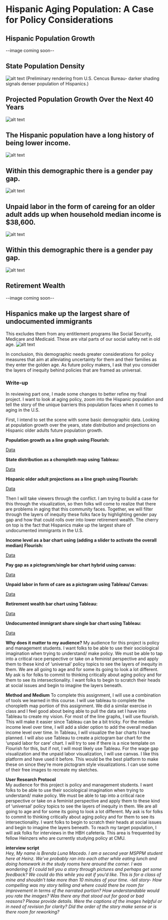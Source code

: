 # Hispanic Aging Population: A Case for Policy Considerations


## Hispanic Population Growth
--image coming soon--

## State Population Density 
![alt text](https://i.ibb.co/Sctmdrk/Hisp-density.png)
(Preliminary rendering from U.S. Cencus Bureau- darker shading signals denser population of Hispanics.)

## Projected Population Growth Over the Next 40 Years 
![alt text](https://i.ibb.co/5KMHJfh/projected-pop.jpg)

## The Hispanic population have a long history of being lower income.
![alt text](https://i.ibb.co/z2PppXN/houshold-income.jpg)

## Within this demographic there is a gender pay gap. 
![alt text](https://i.ibb.co/30KrbDC/IMG-0308.jpg)

## Unpaid labor in the form of careing for an older adult adds up when household median income is $38,600. 
![alt text](https://i.ibb.co/MkJKtNr/Unpaid-labor.jpg)

## Within this demographic there is a gender pay gap. 
![alt text](https://i.ibb.co/ryY5TdG/gender-pay.jpg)

## Retirement Wealth 
--image coming soon--

## Hispanics make up the largest share of undocumented immigrants 
This excludes them from any entitlement programs like Social Security, Medicare and Medicaid. These are vital parts of our social safety net in old age. 
![alt text](https://i.ibb.co/30KrbDC/IMG-0308.jpg)

In conclusion, this demographic needs greater considerations for policy measures that aim at alleviating uncertainty for them and their families as they enter the golden age. As future policy makers, I ask that you consider the layers of inequity behind policies that are framed as universal. 



### Write-up
In reviewing part one, I made some changes to better refine my final project. I want to look at aging policy, zoom into the Hispanic population and tell the story of the unique barriers this population faces when it comes to aging in the U.S. 

First, I intend to set the scene with some basic demographic data. Looking at population growth over the years, state distribution and projections on Hispanic older adults future population growth. 

**Population growth as a line graph using Flourish:**

[Data](https://www.census.gov/data/tables/2017/demo/popproj/2017-summary-tables.html)


**State distribution as a choropleth map using Tableau:**

[Data](https://data.census.gov/cedsci/table?q=race%20over%20years&g=0400000US01,04,05,06,08,09,10,12,13,16,17,18,19,20,21,22,23,24,25,26,27,28,29,30,31,32,33,34,35,36,37,38,39,40,41,42,44,45,46,47,48,49,50,51,53,54,55,56&tid=DECENNIALPL2020.P2)


**Hispanic older adult projections as a line graph using Flourish:**

[Data](https://acl.gov/sites/default/files/Aging%20and%20Disability%20in%20America/2018HA_OAProfile.pdf)


Then I will take viewers through the conflict. I am trying to build a case for this through the visualization, so then folks will come to realize that there are problems in aging that this community faces. Together, we will filter through the layers of inequity these folks face by highlighting gender pay gap and how that could rolls over into lower retirement wealth. The cherry on top is the fact that Hispanics make up the largest share of undocumented immigrants in the U.S. 


**Income level as a bar chart using (adding a slider to activate the overall median) Flourish:**

[Data](https://www.census.gov/library/publications/2021/demo/p60-273.html)


**Pay gap as a pictogram/single bar chart hybrid using canvas:**

[Data](http://www.equalpaytoday.org/latina-equal-pay-day-2021)


**Unpaid labor in form of care as a pictogram using Tableau/ Canvas:**

[Data](http://www.nhcoa.org/wp-content/uploads/2017/04/Final-Proceedings-Caregiving-Thought-Leaders-Roundtable-Washington-DC-1.pdf)


**Retirement wealth bar chart using Tableau:**

[Data](https://www.nytimes.com/2020/08/14/business/retirement-inequality-racism.html)


**Undocumented immigrant share single bar chart using Tableau:**

[Data](http://madreanna.org/immref/pew/107Full.pdf)

**Why does it matter to my audience?**
My audience for this project is policy and management students. I want folks to be able to use their sociological imagination when trying to understand/ make policy. We must be able to tap into a critical race perspective or take on a feminist perspective and apply them to these kind of ‘universal’ policy topics to see the layers of inequity in them. We are all going to age and for some its going to look a lot different. My ask is for folks to commit to thinking critically about aging policy and for them to see its intersectionality. I want folks to begin to scratch their heads at social issues and begin to imagine the layers beneath. 

**Method and Medium**
To complete this assignment, I will use a combination of tools we learned in this course. I will use tableau to complete the choropleth map portion of this assignment. We did a similar exercise in class and I feel good about being able to pull the data set I have into Tableau to create my vision. For most of the line graphs, I will use flourish. This will make it easier since Tableau can be a bit tricky. For the median income level over time, I will add a slider option to add the overall median income level over time. In Tableau, I will visualize the bar charts I have planned. I will also use Tableau to create a pictogram bar chart for the ‘unpaid labor for care’ chart. I will try to see if there is a nice template on Flourish for this, but if not, I will most likely use Tableau. For the wage gap visualization and the unpaid labor visualization, I will use canvas. I like this platform and have used it before. This would be the best platform to make these on since they’re more pictogram style visualizations. I can use some of their free images to recreate my sketches.

**User Research Protocol** <br /> 
My audience for this project is policy and management students. I want folks to be able to use their sociological imagination when trying to understand/ make policy. We must be able to tap into a critical race perspective or take on a feminist perspective and apply them to these kind of ‘universal’ policy topics to see the layers of inequity in them. We are all going to age and for some its going to look a lot different. My ask is for folks to commit to thinking critically about aging policy and for them to see its intersectionality. I want folks to begin to scratch their heads at social issues and begin to imagine the layers beneath. 
To reach my target population, I will ask folks for interviews in the HBH cafeteria. This area is frequented by fellow Heinzers who are currently studying policy at CMU. 

**interview script** <br /> 
*Hey, 
My name is Brenda Luna Macedo. I am a second year MSPPM student here at Heinz. We’ve probably ran into each other while eating lunch and doing homework in the study rooms here around the corner. I was wondering if I could tell you a story through pictures and perhaps get some feedback? We could do this while you eat if you’d like. This is for a class of mine and shouldn’t take more than 10 minutes of your time. 
-tell story-
How compelling was my story telling and where could there be room for improvement in terms of the narrated portion?
How understandable would you rate the images? Was there any that stood out for good or bad reasons? Please provide details.
Were the captions of the images helpful or in need of revision for clarity?
Did the order of the story make sense or is there room for reworking?*

